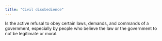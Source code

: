 ```yaml
---
title: "Civil disobedience"
---
```

Is the active refusal to obey certain laws, demands, and commands of a government, especially by people who believe the law or the government to not be legitimate or moral.

